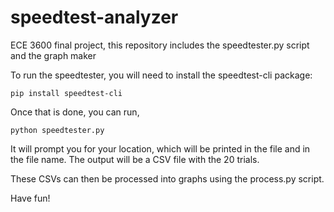 # speedtest-analyzer
ECE 3600 final project, this repository includes the speedtester.py script and the graph maker

To run the speedtester, you will need to install the speedtest-cli package:

    pip install speedtest-cli

Once that is done, you can run,

    python speedtester.py
    
It will prompt you for your location, which will be printed in the file and in the file name.
The output will be a CSV file with the 20 trials.

These CSVs can then be processed into graphs using the process.py script.

Have fun!

